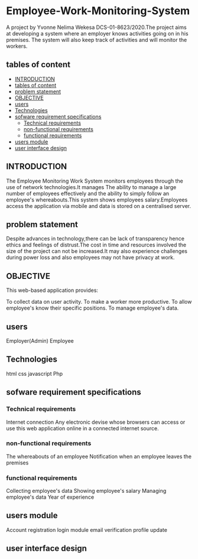 # Employee-Work-Monitoring-System
A project by Yvonne Nelima Wekesa DCS-01-8623/2020.The project aims at developing a system where an employer knows activities going on in his premises. The system will also keep track of activities and will monitor the workers.  

## tables of content
  - [INTRODUCTION](#introduction)
  - [tables of content](#tables-of-content)
  - [problem statement](#problem-statement)
  - [OBJECTIVE](#objective)
  - [users](#users)
  - [Technologies](#technologies)
  - [sofware requirement specifications](#sofware-requirement-specifications)
    - [Technical requirements](#technical-requirements)
    - [non-functional requirements](#non-functional-requirements)
    - [functional requirements](#functional-requirements)
  - [users module](#users-module)
  - [user interface design](#user-interface-design)
## INTRODUCTION
The Employee Monitoring Work System monitors employees through the use of network technologies.It manages The ability to manage a large number of employees effectively and the ability to simply follow an employee's whereabouts.This system shows employees salary.Employees access the application via mobile and data is stored on a centralised server.

## problem statement
Despite advances in technology,there can be lack of transparency hence ethics and feelings of distrust.The cost in time and resources involved the size of the project can not be increased.It may also experience challenges during power loss and also employees may not have privacy at work.  

## OBJECTIVE
This web-based application provides:

To collect data on user activity.
To make a worker more productive.
To allow employee's know their specific positions.
To manage employee's data.

## users
Employer(Admin)
Employee

## Technologies
html
css
javascript
Php
## sofware requirement specifications
### Technical requirements
Internet connection
Any electronic devise whose browsers can access or use this web application online in a connected internet source.
### non-functional requirements
The whereabouts of an employee
Notification when an employee leaves the premises

### functional requirements
Collecting employee's data
Showing employee's salary
Managing employee's data
Year of experience

## users module
Account registration
login module
email verification
profile update
## user interface design
